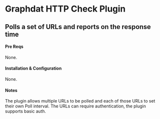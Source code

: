 # Graphdat HTTP Check Plugin

## Polls a set of URLs and reports on the response time

#### Pre Reqs
None.

#### Installation & Configuration
None.
#### Notes

The plugin allows multiple URLs to be polled and each of those URLs to set their own Poll interval.  The URLs can require authentication, the plugin supports basic auth.
